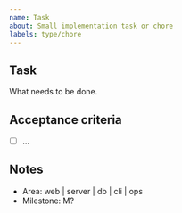 ```yaml
---
name: Task
about: Small implementation task or chore
labels: type/chore
---
```


## Task

What needs to be done.

## Acceptance criteria

- [ ] …

## Notes

- Area: web | server | db | cli | ops
- Milestone: M?

